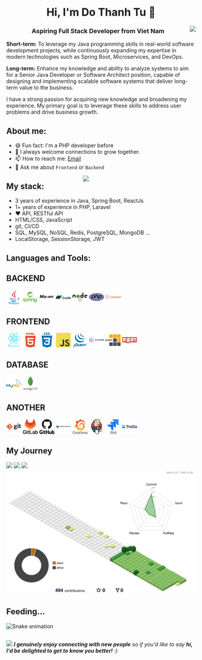 <!--
**dothanhtu1804/dothanhtu1804** is a ✨ _special_ ✨ repository because its `README.md` (this file) appears on your GitHub profile.

Here are some ideas to get you started:

- 🔭 I’m currently working on ...
- 🌱 I’m currently learning ...
- 👯 I’m looking to collaborate on ...
- 🤔 I’m looking for help with ...
- 💬 Ask me about ...
- 📫 How to reach me: ...
- 😄 Pronouns: ...
- ⚡ Fun fact: ...
-->

<h1 align="center">Hi, I'm Do Thanh Tu 👋 </h1>
<img align="right" src="https://visitor-badge.laobi.icu/badge?page_id=taozhi8833998.taozhi883398&left_color=royalblue&right_color=black"  />
<h3 align="center">Aspiring Full Stack Developer from Viet Nam </h3>

<b>Short-term:</b> To leverage my Java programming skills in real-world software development projects, while continuously expanding my expertise in modern technologies such as Spring Boot, Microservices, and DevOps.

<b>Long-term:</b> Enhance my knowledge and ability to analyze systems to aim for a Senior Java Developer or Software Architect position, capable of designing and implementing scalable software systems that deliver long-term value to the business.

I have a strong passion for acquiring new knowledge and broadening my experience. My primary goal is to leverage these skills to address user problems and drive business growth.

## About me:
- 😄 Fun fact: I'm a PHP developer before
- 🔭 I always welcome connections to grow together.
- 📫 How to reach me: [Email](dothanhtu.1804@gmail.com)
- 💬 Ask me about `Frontend` or `Backend`

<img align="right" src="https://octodex.github.com/images/welcometocat.png" width="300">

## My stack:
- 3 years of experience in Java, Spring Boot, ReactJs
- 1+ years of experience in PHP, Laravel
- ❤️ API, RESTful API
- HTML/CSS, JavaScript
- git, CI/CD
- SQL, MySQL, NoSQL, Redis, PostgreSQL, MongoDB ...
- LocalStorage, SessionStorage, JWT

## Languages and Tools:
<div align="left">
    <h2>BACKEND</h2>
    <!-- java -->
    <img src="https://github.com/devicons/devicon/blob/master/icons/java/java-original.svg" alt="java" width="40" height="40"/>
    <!-- spring boot -->
    <img src="https://github.com/devicons/devicon/blob/master/icons/spring/spring-original-wordmark.svg" alt="spring" width="40" height="40"/>
    <!-- maven -->
    <img src="https://github.com/devicons/devicon/blob/master/icons/maven/maven-original-wordmark.svg" alt="spring" width="40" height="40"/> 
    <!-- gradle -->
    <img src="https://github.com/devicons/devicon/blob/master/icons/gradle/gradle-original-wordmark.svg" alt="spring" width="40" height="40"/>
    <!-- nodejs -->
    <img src="https://github.com/devicons/devicon/blob/master/icons/nodejs/nodejs-original-wordmark.svg" alt="spring" width="40" height="40"/>
    <!-- php -->
    <img src="https://github.com/devicons/devicon/blob/master/icons/php/php-original.svg" alt="spring" width="40" height="40"/> 
    <!-- laravel -->
    <img src="https://github.com/devicons/devicon/blob/master/icons/laravel/laravel-original-wordmark.svg" alt="spring" width="40" height="40"/> 
</div>
<div align="left">
    <h2>FRONTEND</h2>
    <!-- reactjs -->
    <img src="https://github.com/devicons/devicon/blob/master/icons/react/react-original-wordmark.svg" alt="spring" width="40" height="40"/> 
    <!-- html -->
    <img src="https://github.com/devicons/devicon/blob/master/icons/html5/html5-plain-wordmark.svg" alt="spring" width="40" height="40"/> 
    <!-- css -->
    <img src="https://github.com/devicons/devicon/blob/master/icons/css3/css3-plain-wordmark.svg" alt="spring" width="40" height="40"/> 
    <!-- javascript -->
    <img src="https://github.com/devicons/devicon/blob/master/icons/javascript/javascript-original.svg" alt="spring" width="40" height="40"/> 
    <!-- jquery -->
    <img src="https://github.com/devicons/devicon/blob/master/icons/jquery/jquery-plain-wordmark.svg" alt="spring" width="40" height="40"/> 
    <!-- ant design -->
    <img src="https://github.com/devicons/devicon/blob/master/icons/antdesign/antdesign-original-wordmark.svg" alt="spring" width="40" height="40"/> 
    <!-- pnpm -->
    <img src="https://github.com/devicons/devicon/blob/master/icons/pnpm/pnpm-original-wordmark.svg" alt="spring" width="40" height="40"/> 
    <!-- npm -->
    <img src="https://github.com/devicons/devicon/blob/master/icons/npm/npm-original-wordmark.svg" alt="spring" width="40" height="40"/> 
</div>
<div align="left">
    <h2>DATABASE</h2>
    <!-- mysql -->
    <img src="https://github.com/devicons/devicon/blob/master/icons/mysql/mysql-original-wordmark.svg" alt="spring" width="40" height="40"/> 
    <!-- mongodb -->
    <img src="https://github.com/devicons/devicon/blob/master/icons/mongodb/mongodb-original-wordmark.svg" alt="spring" width="40" height="40"/> 
</div>
<div align="left">
    <h2>ANOTHER</h2>
    <!-- git -->
    <img src="https://github.com/devicons/devicon/blob/master/icons/git/git-original-wordmark.svg" alt="git" width="40" height="40"/>
    <!-- gitLab-->
    <img src="https://github.com/devicons/devicon/blob/master/icons/gitlab/gitlab-original-wordmark.svg" alt="git" width="40" height="40"/>
    <!-- github -->
    <img src="https://github.com/devicons/devicon/blob/master/icons/github/github-original-wordmark.svg" alt="git" width="40" height="40"/>
    <!-- elasticsearch -->
    <img src="https://github.com/devicons/devicon/blob/master/icons/elasticsearch/elasticsearch-original-wordmark.svg" alt="git" width="40" height="40"/>
    <!-- grafana -->
    <img src="https://github.com/devicons/devicon/blob/master/icons/grafana/grafana-original-wordmark.svg" alt="git" width="40" height="40"/>
    <!-- jenkins -->
    <img src="https://github.com/devicons/devicon/blob/master/icons/jenkins/jenkins-original.svg" alt="git" width="40" height="40"/>
    <!-- jira -->
    <img src="https://github.com/devicons/devicon/blob/master/icons/jira/jira-original-wordmark.svg" alt="git" width="40" height="40"/>
    <!-- trello -->
    <img src="https://github.com/devicons/devicon/blob/master/icons/trello/trello-original-wordmark.svg" alt="git" width="40" height="40"/>
</div>


## My Journey
<div>
    <img width="440px" src="https://github-readme-stats.vercel.app/api?username=dothanhtu1804&show_icons=true">
    <img width="385px" src="https://github-readme-stats.anuraghazra1.vercel.app/api/top-langs/?username=dothanhtu1804&layout=compact" />
    <img src="https://github-readme-activity-graph.vercel.app/graph?username=dothanhtu1804&theme=github&bg_color=FFFEFE&color=2F80ED&radius=8">
</div>
<img src="https://github.com/dothanhtu1804/dothanhtu1804/blob/main/profile-3d-contrib/profile-green-animate.svg">

## Feeding...
![Snake animation](https://raw.githubusercontent.com/dothanhtu1804/dothanhtu1804/output/github-contribution-grid-snake-dark.svg)


##
<img src="https://media.giphy.com/media/LnQjpWaON8nhr21vNW/giphy.gif" width="60"> <em><b>I genuinely enjoy connecting with new people</b> so if you'd like to say <b>hi, I'd be delighted to get to know you better!</b> :)</em>